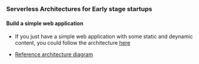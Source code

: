 ### Serverless Architectures for Early stage startups

#### Build a simple web application 

- If you just have a simple web application with some static and deynamic content, you could follow the architecture [here](https://docs.aws.amazon.com/wellarchitected/latest/serverless-applications-lens/web-application.html)  

- [Reference architecture diagram](https://docs.aws.amazon.com/wellarchitected/latest/serverless-applications-lens/images/image7.png)

